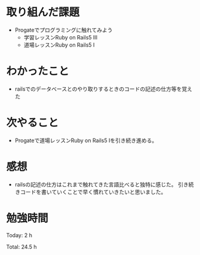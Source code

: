 # 取り組んだ課題
- Progateでプログラミングに触れてみよう
  - 学習レッスンRuby on Rails5 Ⅲ
  - 道場レッスンRuby on Rails5 I

# わかったこと
- railsでのデータベースとのやり取りするときのコードの記述の仕方等を覚えた

# 次やること
- Progateで道場レッスンRuby on Rails5 Iを引き続き進める。

# 感想
- railsの記述の仕方はこれまで触れてきた言語比べると独特に感じた。  引き続きコードを書いていくことで早く慣れていきたいと思いました。

# 勉強時間
Today: 2 h

Total: 24.5 h
